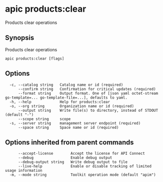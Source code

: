 # apic products:clear

Products clear operations

## Synopsis

Products clear operations

```
apic products:clear [flags]
```

## Options

```
  -c, --catalog string   Catalog name or id (required)
      --confirm string   Confirmation for critical updates (required)
      --format string    Output format. One of [json yaml octet-stream go-template=... go-template-file=...], defaults to yaml.
  -h, --help             Help for products:clear
  -o, --org string       Organization name or id (required)
      --output string    Write file(s) to directory, instead of STDOUT (default "-")
      --scope string     scope
  -s, --server string    management server endpoint (required)
      --space string     Space name or id (required)
```

## Options inherited from parent commands

```
      --accept-license        Accept the license for API Connect
      --debug                 Enable debug output
      --debug-output string   Write debug output to file
      --live-help             Enable or disable tracking of limited usage information
  -m, --mode string           Toolkit operation mode (default "apim")
```

